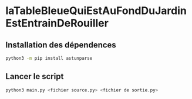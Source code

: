 # laTableBleueQuiEstAuFondDuJardinEstEntrainDeRouiller

## Installation des dépendences

```bash
python3 -m pip install astunparse
```

## Lancer le script

```bash
python3 main.py <fichier source.py> <fichier de sortie.py>
```
